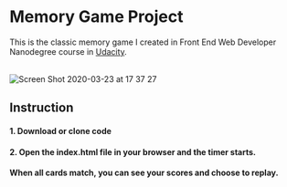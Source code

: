 # Memory Game Project

This is the classic memory game I created in Front End Web Developer Nanodegree course in [Udacity](https://www.udacity.com/).
<br/>
<br/>

![Screen Shot 2020-03-23 at 17 37 27](https://user-images.githubusercontent.com/16607351/77297792-26cac400-6d2d-11ea-9700-560defff3e79.png)


## Instruction

#### 1. Download or clone code 

#### 2. Open the index.html file in your browser and the timer starts.

#### When all cards match, you can see your scores and choose to replay.

